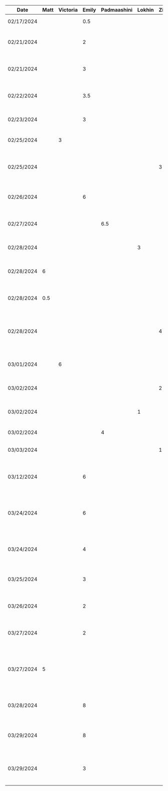| Date       | Matt | Victoria | Emily | Padmaashini | Lokhin | Zihe | Task                                                               |
|------------|------|----------|-------|-------------|--------|------|--------------------------------------------------------------------|
| 02/17/2024 |      |          | 0.5   |             |        |      | Set up initial project                                             |
| 02/21/2024 |      |          | 2     |             |        |      | Added template functions for generator                             |
| 02/21/2024 |      |          | 3     |             |        |      | Get random colour and palette from API                             |
| 02/22/2024 |      |          | 3.5   |             |        |      | Display and generate colour palette on click                       |
| 02/23/2024 |      |          | 3     |             |        |      | Fix generator UI and text contrast                                 |
| 02/25/2024 |      | 3        |       |             |        |      | Implementing the menu and navigation bar                           |
| 02/25/2024 |      |          |       |             |        | 3    | Adding functioning photo capturing feature                         |
| 02/26/2024 |      |          | 6     |             |        |      | Implement undo/redo for generating palettes                        |
| 02/27/2024 |      |          |       | 6.5         |        |      | Add Preview screen and various UI elements in it                   |
| 02/28/2024 |      |          |       |             | 3      |      | Add colour selection for preview                                   |
| 02/28/2024 | 6    |          |       |             |        |      | Implement UI and API calls to lock/unlock colours                  |
| 02/28/2024 | 0.5  |          |       |             |        |      | Persist locked colours across undo/redo state changes              |
| 02/28/2024 |      |          |       |             |        | 4    | Refactoring photo capturing to better fit software architecture    |
| 03/01/2024 |      | 6        |       |             |        |      | Saving colours locally to database, screen updates                 |
| 03/02/2024 |      |          |       |             |        | 2    | Adding image importing functionality                               |
| 03/02/2024 |      |          |       |             | 1      |      | Refactor Model into separate files and fix conflicts               |
| 03/02/2024 |      |          |       | 4           |        |      | Accessibility checker                                              |
| 03/03/2024 |      |          |       |             |        | 1    | Add sample image color template                                    |
| 03/12/2024 |      |          | 6     |             |        |      | Increase or decrease number of colours in palette                  |
| 03/24/2024 |      |          | 6     |             |        |      | Implement plumbing to handle our own colour generation methods     |
| 03/24/2024 |      |          | 4     |             |        |      | Add complementary colour generation mode                           |
| 03/25/2024 |      |          | 3     |             |        |      | Add analogous colour generation mode                               |
| 03/26/2024 |      |          | 2     |             |        |      | Add random colour generator mode                                   |
| 03/27/2024 |      |          | 2     |             |        |      | Fetch colour name and display it in generator                      |
| 03/27/2024 | 5    |          |       |             |        |      | Add menu to choose generation mode, add monochrome generation mode |
| 03/28/2024 |      |          | 8     |             |        |      | Add gradient colour generator mode                                 |
| 03/29/2024 |      |          | 8     |             |        |      | Create list of trademarked colours and warn user if used           |
| 03/29/2024 |      |          | 3     |             |        |      | When adding new colours, generate it using our algorithms          |